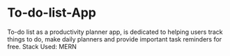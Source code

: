 # To-do-list-App
To-do list as a productivity planner app, is dedicated to helping users track things to do, make daily planners and provide important task reminders for free.
Stack Used: MERN
